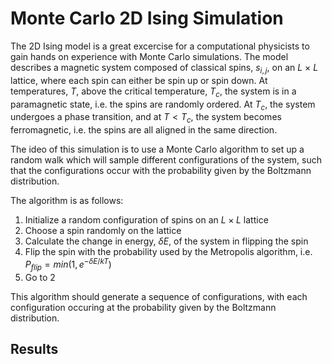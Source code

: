 # Monte Carlo 2D Ising Simulation 

The 2D Ising model is a great excercise for a computational physicists to gain hands on experience with Monte Carlo simulations. The model describes a magnetic system composed of classical spins, $s_{i,j}$, on an $L$ $\times$ $L$ lattice, where each spin can either be spin up or spin down. At temperatures, $T$, above the critical temperature, $T_c$, the system is in a paramagnetic state, i.e. the spins are randomly ordered. At $T_c$, the system undergoes a phase transition, and at $T < T_c$, the system becomes ferromagnetic, i.e. the spins are all aligned in the same direction. 

The ideo of this simulation is to use a Monte Carlo algorithm to set up a random walk which will sample different configurations of the system, such that the configurations occur with the probability given by the Boltzmann distribution. 

The algorithm is as follows: 
1. Initialize a random configuration of spins on an $L \times L$ lattice
2. Choose a spin randomly on the lattice
3. Calculate the change in energy, $\delta E$, of the system in flipping the spin
4. Flip the spin with the probability used by the Metropolis algorithm, i.e. $P_{flip} = min(1,e^{-\delta E/kT})$
5. Go to 2

This algorithm should generate a sequence of configurations, with each configuration occuring at the probability given by the Boltzmann distribution. 

## Results 
